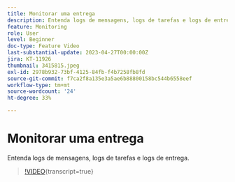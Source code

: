 ```yaml
---
title: Monitorar uma entrega
description: Entenda logs de mensagens, logs de tarefas e logs de entrega.
feature: Monitoring
role: User
level: Beginner
doc-type: Feature Video
last-substantial-update: 2023-04-27T00:00:00Z
jira: KT-11926
thumbnail: 3415815.jpeg
exl-id: 2978b932-73bf-4125-84fb-f4b7258fb8fd
source-git-commit: f7ca2f8a135e3a5ae6b88800158bc544b6558eef
workflow-type: tm+mt
source-wordcount: '24'
ht-degree: 33%

---
```


# Monitorar uma entrega

Entenda logs de mensagens, logs de tarefas e logs de entrega.

>[!VIDEO](https://video.tv.adobe.com/v/3415815/?learn=on){transcript=true}
